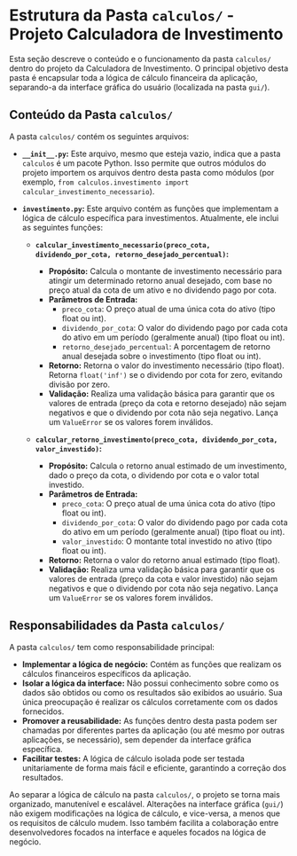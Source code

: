 # Estrutura da Pasta `calculos/` - Projeto Calculadora de Investimento

Esta seção descreve o conteúdo e o funcionamento da pasta `calculos/` dentro do projeto da Calculadora de Investimento. O principal objetivo desta pasta é encapsular toda a lógica de cálculo financeira da aplicação, separando-a da interface gráfica do usuário (localizada na pasta `gui/`).

## Conteúdo da Pasta `calculos/`

A pasta `calculos/` contém os seguintes arquivos:

* **`__init__.py`:** Este arquivo, mesmo que esteja vazio, indica que a pasta `calculos` é um pacote Python. Isso permite que outros módulos do projeto importem os arquivos dentro desta pasta como módulos (por exemplo, `from calculos.investimento import calcular_investimento_necessario`).

* **`investimento.py`:** Este arquivo contém as funções que implementam a lógica de cálculo específica para investimentos. Atualmente, ele inclui as seguintes funções:

    * **`calcular_investimento_necessario(preco_cota, dividendo_por_cota, retorno_desejado_percentual)`:**
        * **Propósito:** Calcula o montante de investimento necessário para atingir um determinado retorno anual desejado, com base no preço atual da cota de um ativo e no dividendo pago por cota.
        * **Parâmetros de Entrada:**
            * `preco_cota`: O preço atual de uma única cota do ativo (tipo float ou int).
            * `dividendo_por_cota`: O valor do dividendo pago por cada cota do ativo em um período (geralmente anual) (tipo float ou int).
            * `retorno_desejado_percentual`: A porcentagem de retorno anual desejada sobre o investimento (tipo float ou int).
        * **Retorno:** Retorna o valor do investimento necessário (tipo float). Retorna `float('inf')` se o dividendo por cota for zero, evitando divisão por zero.
        * **Validação:** Realiza uma validação básica para garantir que os valores de entrada (preço da cota e retorno desejado) não sejam negativos e que o dividendo por cota não seja negativo. Lança um `ValueError` se os valores forem inválidos.

    * **`calcular_retorno_investimento(preco_cota, dividendo_por_cota, valor_investido)`:**
        * **Propósito:** Calcula o retorno anual estimado de um investimento, dado o preço da cota, o dividendo por cota e o valor total investido.
        * **Parâmetros de Entrada:**
            * `preco_cota`: O preço atual de uma única cota do ativo (tipo float ou int).
            * `dividendo_por_cota`: O valor do dividendo pago por cada cota do ativo em um período (geralmente anual) (tipo float ou int).
            * `valor_investido`: O montante total investido no ativo (tipo float ou int).
        * **Retorno:** Retorna o valor do retorno anual estimado (tipo float).
        * **Validação:** Realiza uma validação básica para garantir que os valores de entrada (preço da cota e valor investido) não sejam negativos e que o dividendo por cota não seja negativo. Lança um `ValueError` se os valores forem inválidos.

## Responsabilidades da Pasta `calculos/`

A pasta `calculos/` tem como responsabilidade principal:

* **Implementar a lógica de negócio:** Contém as funções que realizam os cálculos financeiros específicos da aplicação.
* **Isolar a lógica da interface:** Não possui conhecimento sobre como os dados são obtidos ou como os resultados são exibidos ao usuário. Sua única preocupação é realizar os cálculos corretamente com os dados fornecidos.
* **Promover a reusabilidade:** As funções dentro desta pasta podem ser chamadas por diferentes partes da aplicação (ou até mesmo por outras aplicações, se necessário), sem depender da interface gráfica específica.
* **Facilitar testes:** A lógica de cálculo isolada pode ser testada unitariamente de forma mais fácil e eficiente, garantindo a correção dos resultados.

Ao separar a lógica de cálculo na pasta `calculos/`, o projeto se torna mais organizado, manutenível e escalável. Alterações na interface gráfica (`gui/`) não exigem modificações na lógica de cálculo, e vice-versa, a menos que os requisitos de cálculo mudem. Isso também facilita a colaboração entre desenvolvedores focados na interface e aqueles focados na lógica de negócio.
